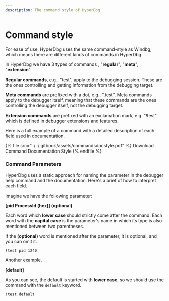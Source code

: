 ```yaml
---
description: The command style of HyperDbg
---
```


# Command style

For ease of use, HyperDbg uses the same command-style as Windbg, which means there are different kinds of commands in HyperDbg.

‌In HyperDbg we have 3 types of commands , "**regular**", "**meta**", "**extension**".

‌**Regular commands**, e.g., "test", apply to the debugging session. These are the ones controlling and getting information from the debugging target.

‌**Meta commands** are prefixed with a dot, e.g., ".test". Meta commands apply to the debugger itself, meaning that these commands are the ones controlling the debugger itself, not the debugging target.

‌**Extension commands** are prefixed with an exclamation mark, e.g. "!test", which is defined in debugger extensions and features.

‌Here is a full example of a command with a detailed description of each field used in documentation.

{% file src="../../.gitbook/assets/commandsdocstyle.pdf" %}
Download Command Documentation Style
{% endfile %}

### Command Parameters

HyperDbg uses a static approach for naming the parameter in the debugger help command and the documentation. Here's a brief of how to interpret each field.

Imagine we have the following parameter:

**\[pid ProcessId (hex)] (optional)**

Each word which **lower case** should strictly come after the command. Each word with the **capital case** is the parameter's name in which its type is also mentioned between two parentheses.

If the **(optional)** word is mentioned after the parameter, it is optional, and you can omit it.

`!test pid 1240`

Another example,

**\[default]**

As you can see, the default is started with **lower case**, so we should use the command with the `default` keyword.

`!test default`

